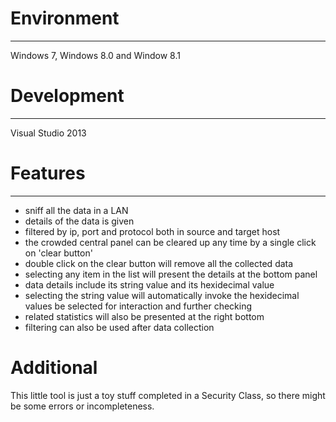 # Environment
-------------
Windows 7, Windows 8.0 and Window 8.1

# Development
-------------
Visual Studio 2013

# Features
----------
* sniff all the data in a LAN
* details of the data is given
* filtered by ip, port and protocol both in source and target host
* the crowded central panel can be cleared up any time by a single click on 'clear button'
* double click on the clear button will remove all the collected data
* selecting any item in the list will present the details at the bottom panel
* data details include its string value and its hexidecimal value
* selecting the string value will automatically invoke the hexidecimal values be selected for interaction and further checking
* related statistics will also be presented at the right bottom
* filtering can also be used after data collection

# Additional 
This little tool is just a toy stuff completed in a Security Class, so there might be some errors or incompleteness. 
